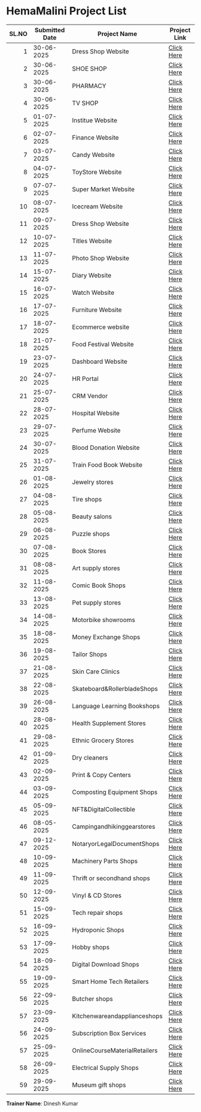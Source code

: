 # HemaMalini Project List

| SL.NO | Submitted Date | Project Name               | Project Link                                                         |
|------:|----------------|---------------------------|----------------------------------------------------------------------|
| 1     | 30-06-2025     | Dress Shop Website        | [Click Here](https://hema-1712.github.io/seyonshop/)                 |
| 2     | 30-06-2025     | SHOE SHOP                 | [Click Here](https://hema-1712.github.io/shoestore/)                 |
| 3     | 30-06-2025     | PHARMACY                  | [Click Here](https://hema-1712.github.io/medplus/)                   |
| 4     | 30-06-2025     | TV SHOP                   | [Click Here](https://hema-1712.github.io/tvsite/)                    |
| 5     | 01-07-2025     | Institue Website          | [Click Here](https://hema-1712.github.io/forgivetechie/)             |
| 6     | 02-07-2025     | Finance Website           | [Click Here](https://hema-1712.github.io/finance/)                   |
| 7     | 03-07-2025     | Candy Website             | [Click Here](https://hema-1712.github.io/popcandy/#/)                |
| 8     | 04-07-2025     | ToyStore Website          | [Click Here](https://hema-1712.github.io/onve/)                      |
| 9     | 07-07-2025     | Super Market Website      | [Click Here](https://hema-1712.github.io/freshmart/)                 |
| 10    | 08-07-2025     | Icecream Website          | [Click Here](https://hema-1712.github.io/frozen/)                    |
| 11    | 09-07-2025     | Dress Shop Website        | [Click Here](https://hema-1712.github.io/aurora/)                    |
| 12    | 10-07-2025     | Titles Website            | [Click Here](https://hema-1712.github.io/tiles/)                     |
| 13    | 11-07-2025     | Photo Shop Website        | [Click Here](https://hema-1712.github.io/lumora/#/)                  |
| 14    | 15-07-2025     | Diary Website             | [Click Here](https://hema-1712.github.io/farmforth/)                 |
| 15    | 16-07-2025     | Watch Website             | [Click Here](https://hema-1712.github.io/watchnest/)                 |
| 16    | 17-07-2025     | Furniture Website         | [Click Here](https://hema-1712.github.io/urbanoak/)                  |
| 17    | 18-07-2025     | Ecommerce website         | [Click Here](https://hema-1712.github.io/cart/)                      |
| 18    | 21-07-2025     | Food Festival Website     | [Click Here](https://hema-1712.github.io/feast/)                     |
| 19    | 23-07-2025     | Dashboard Website         | [Click Here](https://hema-1712.github.io/ibm/)                       |
| 20    | 24-07-2025     | HR Portal                 | [Click Here](https://hema-1712.github.io/hrportal/)                  |
| 21    | 25-07-2025     | CRM Vendor                | [Click Here](https://hema-1712.github.io/aapurti/)                   |
| 22    | 28-07-2025     | Hospital Website          | [Click Here](https://hema-1712.github.io/healsync/)                  |
| 23    | 29-07-2025     | Perfume Website           | [Click Here](https://hema-1712.github.io/aromora/)                   |
| 24    | 30-07-2025     | Blood Donation Website    | [Click Here](https://hema-1712.github.io/lifepulse/)                 |
| 25    | 31-07-2025     | Train Food Book Website   | [Click Here](https://hema-1712.github.io/railmeal/)                  |
| 26    | 01-08-2025     | Jewelry stores            | [Click Here](https://hema-1712.github.io/grtjewels/)                 |
| 27    | 04-08-2025     | Tire shops                | [Click Here](https://hema-1712.github.io/suzityres/)                 |
| 28    | 05-08-2025     | Beauty salons             | [Click Here](https://hema-1712.github.io/glow/)                      |
| 29    | 06-08-2025     | Puzzle shops              | [Click Here](https://hema-1712.github.io/puzzix/)                    |
| 30    | 07-08-2025     | Book Stores               | [Click Here](https://hema-1712.github.io/book/)                      |
| 31    | 08-08-2025     | Art supply stores         | [Click Here](https://hema-1712.github.io/Doodle/)                    |
| 32    | 11-08-2025     | Comic Book Shops          | [Click Here](https://hema-1712.github.io/comic/)                     |
| 33    | 13-08-2025     | Pet supply stores         | [Click Here](https://hema-1712.github.io/truepaw/)                   |
| 34    | 14-08-2025     | Motorbike showrooms       | [Click Here](https://hema-1712.github.io/ridex/)                     |
| 35    | 18-08-2025     | Money Exchange Shops      | [Click Here](https://hema-1712.github.io/forex/)                     |
| 36    | 19-08-2025     | Tailor Shops              | [Click Here](https://hema-1712.github.io/sew/)                       |
| 37    | 21-08-2025     | Skin Care Clinics         | [Click Here](https://hema-1712.github.io/glowence/)                  |
| 38    |	22-08-2025	   |Skateboard&RollerbladeShops| [Click Here](https://hema-1712.github.io/kickpush/)                  |
| 39	  |26-08-2025      |Language Learning Bookshops| [Click Here](https://hema-1712.github.io/babel/)                     |
| 40	  |28-08-2025	     |Health Supplement Stores	 | [Click Here](https://hema-1712.github.io/biofit/)                    |
| 41	  |29-08-2025	     |Ethnic Grocery Stores      | [Click Here](https://hema-1712.github.io/yamibuy/)                   |
| 42	  |01-09-2025	     | Dry cleaners              | [Click Here](https://hema-1712.github.io/freshfold/)                 |
| 43	  |02-09-2025	     |Print & Copy Centers	     | [Click Here](https://hema-1712.github.io/printxpress/)               |
| 44	  |03-09-2025	     |Composting Equipment Shops | [Click Here](https://hema-1712.github.io/greenpro/ )                 |
| 45	  |05-09-2025	     |NFT&DigitalCollectible	   | [Click Here](https://hema-1712.github.io/NFT/)                       |
| 46	  |08-05-2025	     |Campingandhikinggearstores | [Click Here](https://hema-1712.github.io/hikora/)                    |
| 47	  |09-12-2025	     |NotaryorLegalDocumentShops | [Click Here](https://hema-1712.github.io/notary/)                    |
| 48	  |10-09-2025	     |Machinery Parts Shops	     | [Click Here](https://hema-1712.github.io/machotech/)                 |
| 49	  |11-09-2025	     |Thrift or secondhand shops | [Click Here](https://hema-1712.github.io/thrift/)                    |
| 50	  |12-09-2025	     |Vinyl & CD Stores	         | [Click Here](https://hema-1712.github.io/vinyl/)                     |
| 51	  |15-09-2025	     |Tech repair shops	         | [Click Here](https://hema-1712.github.io/bytefix/ )                  |
| 52	  |16-09-2025	     |Hydroponic Shops	         | [Click Here](https://hema-1712.github.io/hydro/ )                    |
| 53	  |17-09-2025	     |Hobby shops                | [Click Here](https://hema-1712.github.io/hobbyhaven/)                |
| 54	  |18-09-2025	     |Digital Download Shops	   | [Click Here](https://hema-1712.github.io/cloudnest/)                 |
| 55	  |19-09-2025	     |Smart Home Tech Retailers	 | [Click Here](https://hema-1712.github.io/casasmart/)                 |
| 56	  |22-09-2025	     |Butcher shops	             | [Click Here](https://hema-1712.github.io/meatly/)                    |
| 57	  |23-09-2025	     |Kitchenwareandapplianceshops| [Click Here](https://hema-1712.github.io/kitchena/)                 |
| 56	  |24-09-2025	     |Subscription Box Services	 | [Click Here](https://hema-1712.github.io/everbox/#/)                 |
| 57	  |25-09-2025	     |OnlineCourseMaterialRetailers| [Click Here](https://hema-1712.github.io/edumart/)                 |
| 58	  |26-09-2025	     |Electrical Supply Shops	   | [Click Here](https://hema-1712.github.io/amperex/)                   |
| 59	  |29-09-2025	     |Museum gift shops	         | [Click Here](https://hema-1712.github.io/giftoriumm/)                  |
















**Trainer Name**: Dinesh Kumar
